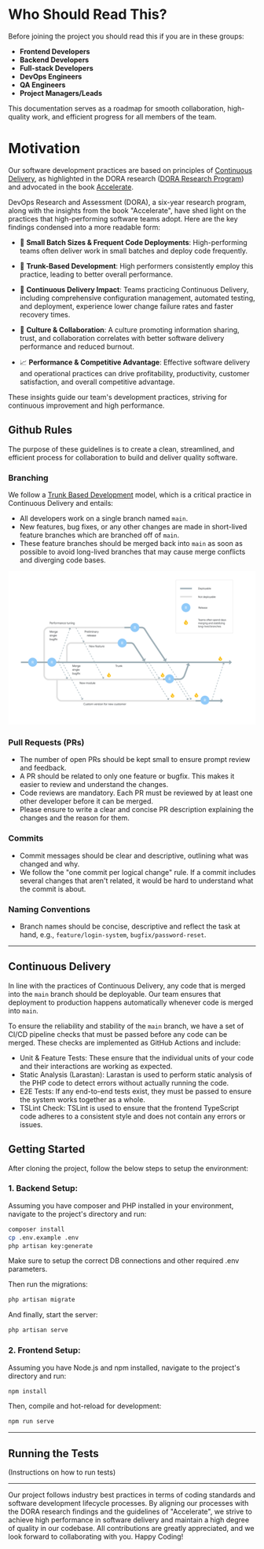 # Who Should Read This?

Before joining the project you should read this if you are in these groups:

- **Frontend Developers**
- **Backend Developers**
- **Full-stack Developers**
- **DevOps Engineers**
- **QA Engineers**
- **Project Managers/Leads**

This documentation serves as a roadmap for smooth collaboration, high-quality work, and efficient progress for all members of the team.

# Motivation

Our software development practices are based on principles of [Continuous Delivery](https://dora.dev/devops-capabilities/technical/continuous-delivery/), as highlighted in the DORA research ([DORA Research Program](https://services.google.com/fh/files/misc/dora_research_program.pdf)) and advocated in the book [Accelerate](https://www.amazon.com/Accelerate-Software-Performing-Technology-Organizations/dp/1942788339). 

DevOps Research and Assessment (DORA), a six-year research program, along with the insights from the book "Accelerate", have shed light on the practices that high-performing software teams adopt. Here are the key findings condensed into a more readable form:

- 💼 **Small Batch Sizes & Frequent Code Deployments**: High-performing teams often deliver work in small batches and deploy code frequently.

- 🌳 **Trunk-Based Development**: High performers consistently employ this practice, leading to better overall performance.

- 🔄 **Continuous Delivery Impact**: Teams practicing Continuous Delivery, including comprehensive configuration management, automated testing, and deployment, experience lower change failure rates and faster recovery times.

- 👥 **Culture & Collaboration**: A culture promoting information sharing, trust, and collaboration correlates with better software delivery performance and reduced burnout.

- 📈 **Performance & Competitive Advantage**: Effective software delivery and operational practices can drive profitability, productivity, customer satisfaction, and overall competitive advantage.

These insights guide our team's development practices, striving for continuous improvement and high performance.

## Github Rules

The purpose of these guidelines is to create a clean, streamlined, and efficient process for collaboration to build and deliver quality software. 

### Branching

We follow a [Trunk Based Development](https://cloud.google.com/architecture/devops/devops-tech-trunk-based-development) model, which is a critical practice in Continuous Delivery and entails:

- All developers work on a single branch named `main`.
- New features, bug fixes, or any other changes are made in short-lived feature branches which are branched off of `main`.
- These feature branches should be merged back into `main` as soon as possible to avoid long-lived branches that may cause merge conflicts and diverging code bases.

![Trunk-based Development Timeline](public/docs/devops-tech-trunk-based-development-typical-non-trunk-timeline.svg)

### Pull Requests (PRs)

- The number of open PRs should be kept small to ensure prompt review and feedback.
- A PR should be related to only one feature or bugfix. This makes it easier to review and understand the changes.
- Code reviews are mandatory. Each PR must be reviewed by at least one other developer before it can be merged.
- Please ensure to write a clear and concise PR description explaining the changes and the reason for them.

### Commits

- Commit messages should be clear and descriptive, outlining what was changed and why.
- We follow the "one commit per logical change" rule. If a commit includes several changes that aren't related, it would be hard to understand what the commit is about.

### Naming Conventions

- Branch names should be concise, descriptive and reflect the task at hand, e.g., `feature/login-system`, `bugfix/password-reset`.

---

## Continuous Delivery

In line with the practices of Continuous Delivery, any code that is merged into the `main` branch should be deployable. Our team ensures that deployment to production happens automatically whenever code is merged into `main`. 

To ensure the reliability and stability of the `main` branch, we have a set of CI/CD pipeline checks that must be passed before any code can be merged. These checks are implemented as GitHub Actions and include:

- Unit & Feature Tests: These ensure that the individual units of your code and their interactions are working as expected.
- Static Analysis (Larastan): Larastan is used to perform static analysis of the PHP code to detect errors without actually running the code.
- E2E Tests: If any end-to-end tests exist, they must be passed to ensure the system works together as a whole.
- TSLint Check: TSLint is used to ensure that the frontend TypeScript code adheres to a consistent style and does not contain any errors or issues.

## Getting Started

After cloning the project, follow the below steps to setup the environment:

### 1. Backend Setup:

Assuming you have composer and PHP installed in your environment, navigate to the project's directory and run:

```bash
composer install
cp .env.example .env
php artisan key:generate
```
Make sure to setup the correct DB connections and other required .env parameters.

Then run the migrations:
```bash
php artisan migrate
```
And finally, start the server:
```bash
php artisan serve
```

### 2. Frontend Setup:

Assuming you have Node.js and npm installed, navigate to the project's directory and run:

```bash
npm install
```

Then, compile and hot-reload for development:

```bash
npm run serve
```
---
## Running the Tests

(Instructions on how to run tests)

---

Our project follows industry best practices in terms of coding standards and software development lifecycle processes. By aligning our processes with the DORA research findings and the guidelines of "Accelerate", we strive to achieve high performance in software delivery and maintain a high degree of quality in our codebase. All contributions are greatly appreciated, and we look forward to collaborating with you. Happy Coding!
